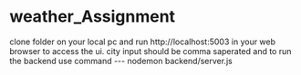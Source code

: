 # weather_Assignment
clone folder on your local pc and run http://localhost:5003 in your web browser to access the ui. city input should be comma saperated
and to run the backend use command ---  nodemon backend/server.js
